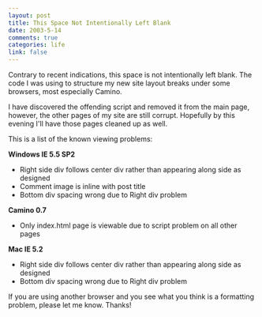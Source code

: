 ```yaml
--- 
layout: post
title: This Space Not Intentionally Left Blank
date: 2003-5-14
comments: true
categories: life
link: false
---
```

Contrary to recent indications, this space is not intentionally left blank. The code I was using to structure my new site layout breaks under some browsers, most especially Camino.

I have discovered the offending script and removed it from the main page, however, the other pages of my site are still corrupt. Hopefully by this evening I'll have those pages cleaned up as well.

This is a list of the known viewing problems:

<strong>Windows IE 5.5 SP2</strong>
<ul>
	<li>Right side div follows center div rather than appearing along side as designed</li>
	<li>Comment image is inline with post title</li>
	<li>Bottom div spacing wrong due to Right div problem</li>
</ul>
<strong>Camino 0.7</strong>
<ul>
	<li>Only index.html page is viewable due to script problem on all other pages</li>
</ul>
<strong>Mac IE 5.2</strong>
<ul>
	<li>Right side div follows center div rather than appearing along side as designed</li>
	<li>Bottom div spacing wrong due to Right div problem</li>
</ul>
If you are using another browser and you see what you think is a formatting problem, please let me know. Thanks!
